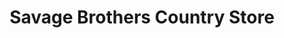---
title: "Savage Brothers Country Store"
url: /bethel/savage-brothers-country-store/
shop: general
---